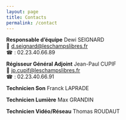 ```yaml
---
layout: page
title: Contacts
permalink: /contact
---
```


  <!-- add two spaces at the end of the line for a line break -->

**Responsable d’équipe**
Dewi SEIGNARD  
&#128231; [d.seignard@leschampslibres.fr](mailto:d.seignard@leschampslibres.fr)  
&#9742; : 02.23.40.66.89

  <!-- add two spaces at the end of the line for a line break -->

**Régisseur Général Adjoint**
Jean-Paul CUPIF  
&#128231; [jp.cupif@leschampslibres.fr](mailto:jp.cupif@leschampslibres.fr)  
&#9742; : 02.23.40.66.91

  <!-- add two spaces at the end of the line for a line break -->

**Technicien Son**
Franck LAPRADE

  <!-- add two spaces at the end of the line for a line break -->

**Technicien Lumière**
Max GRANDIN

  <!-- add two spaces at the end of the line for a line break -->

**Technicien Vidéo/Réseau**
Thomas ROUDAUT
